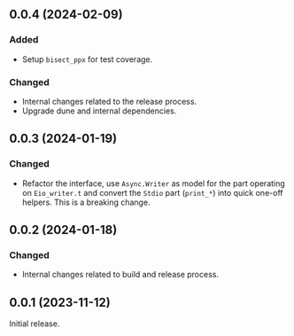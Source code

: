## 0.0.4 (2024-02-09)

### Added

- Setup `bisect_ppx` for test coverage.

### Changed

- Internal changes related to the release process.
- Upgrade dune and internal dependencies.

## 0.0.3 (2024-01-19)

### Changed

- Refactor the interface, use `Async.Writer` as model for the part operating on
  `Eio_writer.t` and convert the `Stdio` part (`print_*`) into quick one-off
  helpers. This is a breaking change.

## 0.0.2 (2024-01-18)

### Changed

- Internal changes related to build and release process.

## 0.0.1 (2023-11-12)

Initial release.
